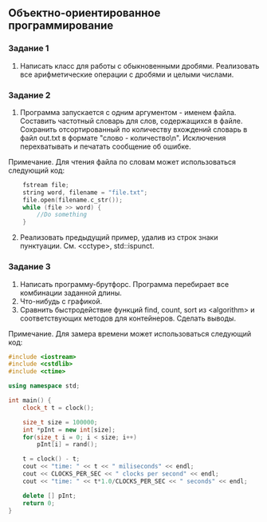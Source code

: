 ## Объектно-ориентированное программирование

<!-- TODO: добавить информацию о темах -->

### Задание 1

1. Написать класс для работы с обыкновенными дробями. Реализовать все арифметические операции с дробями и целыми числами.

### Задание 2

1. Программа запускается с одним аргументом - именем файла. Составить частотный словарь для слов, содержащихся в файле. Сохранить отсортированный по количеству вхождений словарь в файл out.txt в формате "слово - количество\n". Исключения перехватывать и печатать сообщение об ошибке.

Примечание. Для чтения файла по словам может использоваться следующий код:

```c++
    fstream file;
    string word, filename = "file.txt";
    file.open(filename.c_str());
    while (file >> word) {
        //Do something
    }
```

2. Реализовать предыдущий пример, удалив из строк знаки пунктуации. См. \<cctype\>, std::ispunct.

### Задание 3
1. Написать программу-брутфорс. Программа перебирает все комбинации заданной длины.
2. Что-нибудь с графикой.
3. Сравнить быстродействие функций find, count, sort из \<algorithm\> и соответствующих методов для контейнеров. Сделать выводы.

Примечание. Для замера времени может использоваться следующий код:

```c++
#include <iostream>
#include <cstdlib>
#include <ctime>

using namespace std;

int main() {
	clock_t t = clock();

	size_t size = 100000;
	int *pInt = new int[size];
	for(size_t i = 0; i < size; i++)
		pInt[i] = rand();

	t = clock() - t;
	cout << "time: " << t << " miliseconds" << endl;
	cout << CLOCKS_PER_SEC << " clocks per second" << endl;
	cout << "time: " << t*1.0/CLOCKS_PER_SEC << " seconds" << endl;

	delete [] pInt;
	return 0;
}
```